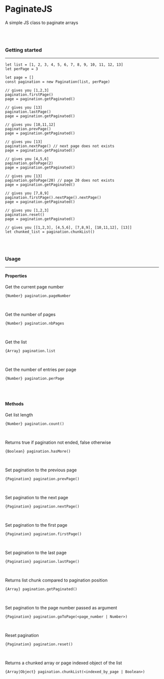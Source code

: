 # PaginateJS
A simple JS class to paginate arrays

<br><br>

### Getting started

---

```JS
let list = [1, 2, 3, 4, 5, 6, 7, 8, 9, 10, 11, 12, 13]
let perPage = 3

let page = []
const pagination = new Pagination(list, perPage)

// gives you [1,2,3]
pagination.firstPage()
page = pagination.getPaginated()

// gives you [13]
pagination.lastPage()
page = pagination.getPaginated()

// gives you [10,11,12]
pagination.prevPage()
page = pagination.getPaginated()

// gives you [13]
pagination.nextPage() // next page does not exists
page = pagination.getPaginated()

// gives you [4,5,6]
pagination.goToPage(2)
page = pagination.getPaginated()

// gives you [13]
pagination.goToPage(20) // page 20 does not exists
page = pagination.getPaginated()

// gives you [7,8,9]
pagination.firstPage().nextPage().nextPage()
page = pagination.getPaginated()

// gives you [1,2,3]
pagination.reset()
page = pagination.getPaginated()

// gives you [[1,2,3], [4,5,6], [7,8,9], [10,11,12], [13]]
let chunked_list = pagination.chunkList()
```
<br><br>

### Usage

---

#### Properties

Get the current page number
```JS
{Number} pagination.pageNumber
```

<br>

Get the number of pages
```JS
{Number} pagination.nbPages
```

<br>

Get the list
```JS
{Array} pagination.list
```

<br>

Get the number of entries per page
```JS
{Number} pagination.perPage
```
<br><br>

#### Methods

Get list length
```JS
{Number} pagination.count()
```

<br>

Returns true if pagination not ended, false otherwise
```JS
{Boolean} pagination.hasMore()
```

<br>

Set pagination to the previous page
```JS
{Pagination} pagination.prevPage()
```

<br>

Set pagination to the next page
```JS
{Pagination} pagination.nextPage()
```

<br>

Set pagination to the first page
```JS
{Pagination} pagination.firstPage()
```

<br>

Set pagination to the last page
```JS
{Pagination} pagination.lastPage()
```

<br>

Returns list chunk compared to pagination position
```JS
{Array} pagination.getPaginated()
```

<br>

Set pagination to the page number passed as argument
```JS
{Pagination} pagination.goToPage(<page_number | Number>)
```

<br>

Reset pagination
```JS
{Pagination} pagination.reset()
```

<br>

Returns a chunked array or page indexed object of the list
```JS
{Array|Object} pagination.chunkList(<indexed_by_page | Boolean>)
```

